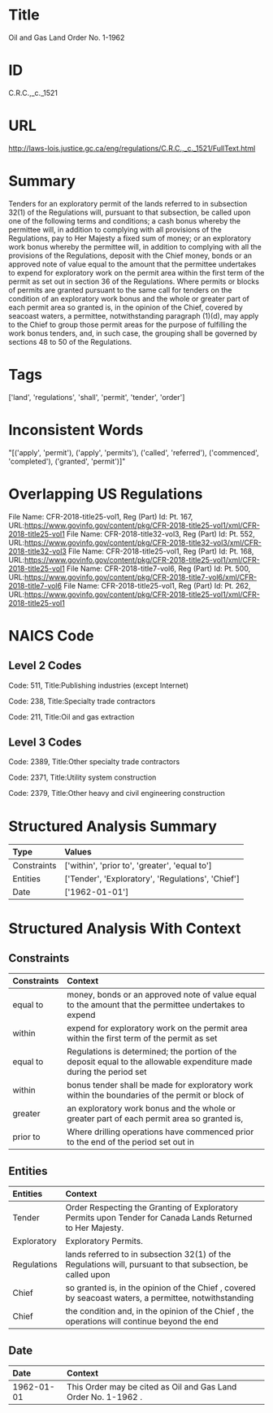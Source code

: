 # Title
Oil and Gas Land Order No. 1-1962


# ID
C.R.C.,_c._1521

# URL
http://laws-lois.justice.gc.ca/eng/regulations/C.R.C.,_c._1521/FullText.html


# Summary
Tenders for an exploratory permit of the lands referred to in subsection 32(1) of the Regulations will, pursuant to that subsection, be called upon one of the following terms and conditions; a cash bonus whereby the permittee will, in addition to complying with all provisions of the Regulations, pay to Her Majesty a fixed sum of money; or an exploratory work bonus whereby the permittee will, in addition to complying with all the provisions of the Regulations, deposit with the Chief money, bonds or an approved note of value equal to the amount that the permittee undertakes to expend for exploratory work on the permit area within the first term of the permit as set out in section 36 of the Regulations.
Where permits or blocks of permits are granted pursuant to the same call for tenders on the condition of an exploratory work bonus and the whole or greater part of each permit area so granted is, in the opinion of the Chief, covered by seacoast waters, a permittee, notwithstanding paragraph (1)(d), may apply to the Chief to group those permit areas for the purpose of fulfilling the work bonus tenders, and, in such case, the grouping shall be governed by sections 48 to 50 of the Regulations.


# Tags
['land', 'regulations', 'shall', 'permit', 'tender', 'order']


# Inconsistent Words
"[('apply', 'permit'), ('apply', 'permits'), ('called', 'referred'), ('commenced', 'completed'), ('granted', 'permit')]"


# Overlapping US Regulations
File Name: CFR-2018-title25-vol1, Reg (Part) Id: Pt. 167, URL:https://www.govinfo.gov/content/pkg/CFR-2018-title25-vol1/xml/CFR-2018-title25-vol1
File Name: CFR-2018-title32-vol3, Reg (Part) Id: Pt. 552, URL:https://www.govinfo.gov/content/pkg/CFR-2018-title32-vol3/xml/CFR-2018-title32-vol3
File Name: CFR-2018-title25-vol1, Reg (Part) Id: Pt. 168, URL:https://www.govinfo.gov/content/pkg/CFR-2018-title25-vol1/xml/CFR-2018-title25-vol1
File Name: CFR-2018-title7-vol6, Reg (Part) Id: Pt. 500, URL:https://www.govinfo.gov/content/pkg/CFR-2018-title7-vol6/xml/CFR-2018-title7-vol6
File Name: CFR-2018-title25-vol1, Reg (Part) Id: Pt. 262, URL:https://www.govinfo.gov/content/pkg/CFR-2018-title25-vol1/xml/CFR-2018-title25-vol1



# NAICS Code
## Level 2 Codes
Code: 511, Title:Publishing industries (except Internet)

Code: 238, Title:Specialty trade contractors

Code: 211, Title:Oil and gas extraction




## Level 3 Codes
Code: 2389, Title:Other specialty trade contractors

Code: 2371, Title:Utility system construction

Code: 2379, Title:Other heavy and civil engineering construction







# Structured Analysis Summary
| Type        | Values                                            |
|:------------|:--------------------------------------------------|
| Constraints | ['within', 'prior to', 'greater', 'equal to']     |
| Entities    | ['Tender', 'Exploratory', 'Regulations', 'Chief'] |
| Date        | ['1962-01-01']                                    |


# Structured Analysis With Context
 


## Constraints
| Constraints   | Context                                                                                                             |
|:--------------|:--------------------------------------------------------------------------------------------------------------------|
| equal to      | money, bonds or an approved note of value equal to the amount that the permittee undertakes to expend               |
| within        | expend for exploratory work on the permit area within the first term of the permit as set                           |
| equal to      | Regulations is determined; the portion of the deposit equal to the allowable expenditure made during the period set |
| within        | bonus tender shall be made for exploratory work within the boundaries of the permit or block of                     |
| greater       | an exploratory work bonus and the whole or greater part of each permit area so granted is,                          |
| prior to      | Where drilling operations have commenced  prior to the end of the period set out in                                 |


## Entities
| Entities    | Context                                                                                                     |
|:------------|:------------------------------------------------------------------------------------------------------------|
| Tender      | Order Respecting the Granting of Exploratory Permits upon Tender  for Canada Lands Returned to Her Majesty. |
| Exploratory | Exploratory  Permits.                                                                                       |
| Regulations | lands referred to in subsection 32(1) of the Regulations will, pursuant to that subsection, be called upon  |
| Chief       | so granted is, in the opinion of the Chief , covered by seacoast waters, a permittee, notwithstanding       |
| Chief       | the condition and, in the opinion of the Chief , the operations will continue beyond the end                |


## Date
| Date       | Context                                                         |
|:-----------|:----------------------------------------------------------------|
| 1962-01-01 | This Order may be cited as  Oil and Gas Land Order No. 1-1962 . |


